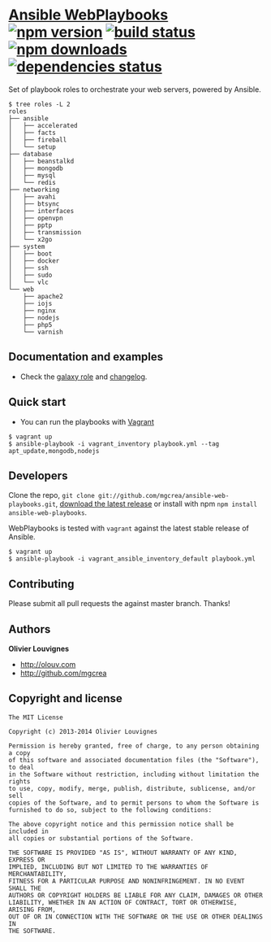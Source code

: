 # [Ansible WebPlaybooks](https://galaxy.ansible.com/list#/roles/441) [![npm version](https://img.shields.io/npm/v/ansible-web-playbooks.svg?style=flat)](https://www.npmjs.com/package/ansible-web-playbooks) [![build status](http://img.shields.io/travis/mgcrea/ansible-web-playbooks/master.svg?style=flat)](http://travis-ci.org/mgcrea/ansible-web-playbooks) [![npm downloads](https://img.shields.io/npm/dm/ansible-web-playbooks.svg?style=flat)](https://www.npmjs.com/package/ansible-web-playbooks) [![dependencies status](http://img.shields.io/david/mgcrea/ansible-web-playbooks.svg?style=flat)](https://david-dm.org/mgcrea/ansible-web-playbooks)

Set of playbook roles to orchestrate your web servers, powered by Ansible.

>
```
$ tree roles -L 2
roles
├── ansible
│   ├── accelerated
│   ├── facts
│   ├── fireball
│   └── setup
├── database
│   ├── beanstalkd
│   ├── mongodb
│   ├── mysql
│   └── redis
├── networking
│   ├── avahi
│   ├── btsync
│   ├── interfaces
│   ├── openvpn
│   ├── pptp
│   ├── transmission
│   └── x2go
├── system
│   ├── boot
│   ├── docker
│   ├── ssh
│   ├── sudo
│   └── vlc
└── web
    ├── apache2
    ├── iojs
    ├── nginx
    ├── nodejs
    ├── php5
    └── varnish
```

## Documentation and examples

+ Check the [galaxy role](https://galaxy.ansible.com/list#/roles/441) and [changelog](https://github.com/mgcrea/ansible-web-playbooks/releases).



## Quick start

+ You can run the playbooks with [Vagrant](http://www.vagrantup.com/)

>
    $ vagrant up
    $ ansible-playbook -i vagrant_inventory playbook.yml --tag apt_update,mongodb,nodejs



## Developers

Clone the repo, `git clone git://github.com/mgcrea/ansible-web-playbooks.git`, [download the latest release](https://github.com/mgcrea/ansible-web-playbooks/zipball/master) or install with npm `npm install ansible-web-playbooks`.

WebPlaybooks is tested with `vagrant` against the latest stable release of Ansible.

>
    $ vagrant up
    $ ansible-playbook -i vagrant_ansible_inventory_default playbook.yml



## Contributing

Please submit all pull requests the against master branch. Thanks!



## Authors

**Olivier Louvignes**

+ http://olouv.com
+ http://github.com/mgcrea



## Copyright and license

    The MIT License

    Copyright (c) 2013-2014 Olivier Louvignes

    Permission is hereby granted, free of charge, to any person obtaining a copy
    of this software and associated documentation files (the "Software"), to deal
    in the Software without restriction, including without limitation the rights
    to use, copy, modify, merge, publish, distribute, sublicense, and/or sell
    copies of the Software, and to permit persons to whom the Software is
    furnished to do so, subject to the following conditions:

    The above copyright notice and this permission notice shall be included in
    all copies or substantial portions of the Software.

    THE SOFTWARE IS PROVIDED "AS IS", WITHOUT WARRANTY OF ANY KIND, EXPRESS OR
    IMPLIED, INCLUDING BUT NOT LIMITED TO THE WARRANTIES OF MERCHANTABILITY,
    FITNESS FOR A PARTICULAR PURPOSE AND NONINFRINGEMENT. IN NO EVENT SHALL THE
    AUTHORS OR COPYRIGHT HOLDERS BE LIABLE FOR ANY CLAIM, DAMAGES OR OTHER
    LIABILITY, WHETHER IN AN ACTION OF CONTRACT, TORT OR OTHERWISE, ARISING FROM,
    OUT OF OR IN CONNECTION WITH THE SOFTWARE OR THE USE OR OTHER DEALINGS IN
    THE SOFTWARE.
